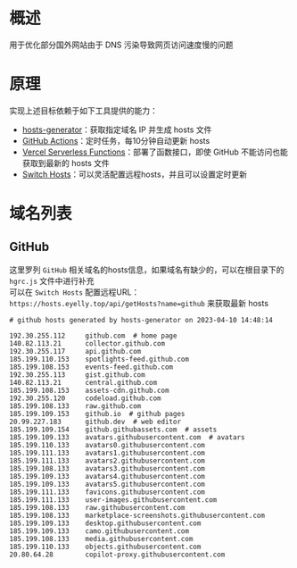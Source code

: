 
# 概述
用于优化部分国外网站由于 DNS 污染导致网页访问速度慢的问题
# 原理
实现上述目标依赖于如下工具提供的能力：
* [hosts-generator](https://github.com/eyelly-wu/hosts-generator)：获取指定域名 IP 并生成 hosts 文件
* [GitHub Actions](https://github.com/features/actions)：定时任务，每10分钟自动更新 hosts
* [Vercel Serverless Functions](https://vercel.com/docs/concepts/functions/serverless-functions)：部署了函数接口，即使 GitHub 不能访问也能获取到最新的 hosts 文件
* [Switch Hosts](https://swh.app/zh)：可以灵活配置远程hosts，并且可以设置定时更新

# 域名列表

## GitHub
这里罗列 `GitHub` 相关域名的hosts信息，如果域名有缺少的，可以在根目录下的 `hgrc.js` 文件中进行补充<br />可以在 `Switch Hosts` 配置远程URL：`https://hosts.eyelly.top/api/getHosts?name=github` 来获取最新 hosts
```text
# github hosts generated by hosts-generator on 2023-04-10 14:48:14

192.30.255.112     github.com  # home page
140.82.113.21      collector.github.com  
192.30.255.117     api.github.com  
185.199.110.153    spotlights-feed.github.com  
185.199.108.153    events-feed.github.com  
192.30.255.113     gist.github.com  
140.82.113.21      central.github.com  
185.199.108.153    assets-cdn.github.com  
192.30.255.120     codeload.github.com  
185.199.108.133    raw.github.com  
185.199.109.153    github.io  # github pages
20.99.227.183      github.dev  # web editor
185.199.109.154    github.githubassets.com  # assets
185.199.109.133    avatars.githubusercontent.com  # avatars
185.199.110.133    avatars0.githubusercontent.com  
185.199.111.133    avatars1.githubusercontent.com  
185.199.111.133    avatars2.githubusercontent.com  
185.199.108.133    avatars3.githubusercontent.com  
185.199.109.133    avatars4.githubusercontent.com  
185.199.109.133    avatars5.githubusercontent.com  
185.199.111.133    favicons.githubusercontent.com  
185.199.111.133    user-images.githubusercontent.com  
185.199.108.133    raw.githubusercontent.com  
185.199.108.133    marketplace-screenshots.githubusercontent.com  
185.199.109.133    desktop.githubusercontent.com  
185.199.109.133    camo.githubusercontent.com  
185.199.108.133    media.githubusercontent.com  
185.199.110.133    objects.githubusercontent.com  
20.80.64.28        copilot-proxy.githubusercontent.com  
```
